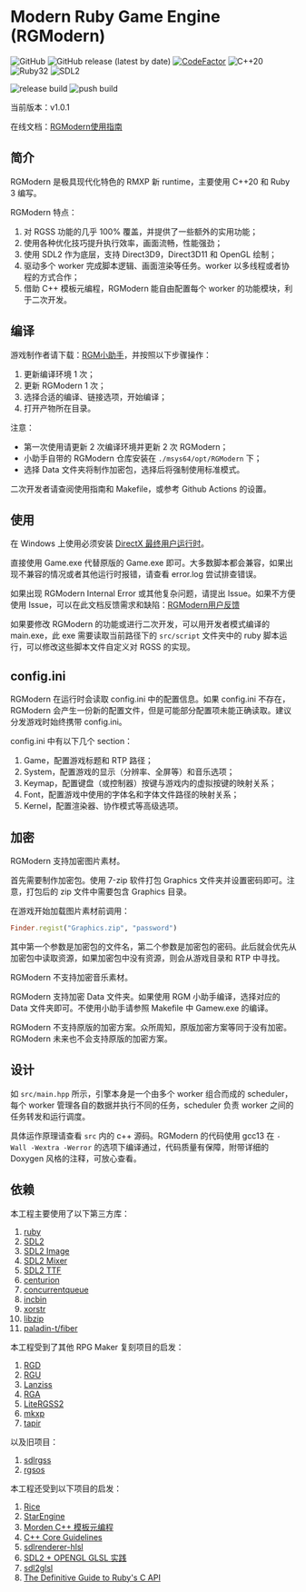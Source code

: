 # Modern Ruby Game Engine (RGModern)
![GitHub](https://img.shields.io/github/license/gxm11/RGModern)
![GitHub release (latest by date)](https://img.shields.io/github/v/release/gxm11/RGModern)
[![CodeFactor](https://www.codefactor.io/repository/github/gxm11/rgmodern/badge)](https://www.codefactor.io/repository/github/gxm11/rgmodern)
![C++20](https://img.shields.io/badge/C%2B%2B-20-blue)
![Ruby32](https://img.shields.io/badge/Ruby-3.2.2-red)
![SDL2](https://img.shields.io/badge/SDL-2.26.5-132b48)

![release build](https://github.com/gxm11/RGModern/actions/workflows/main.yml/badge.svg?event=release)
![push build](https://github.com/gxm11/RGModern/actions/workflows/main.yml/badge.svg?event=push)

当前版本：v1.0.1

在线文档：[RGModern使用指南](https://docs.qq.com/doc/DUklCTWNvdmVEdVhY)

## 简介
RGModern 是极具现代化特色的 RMXP 新 runtime，主要使用 C++20 和 Ruby 3 编写。

RGModern 特点：
1. 对 RGSS 功能的几乎 100% 覆盖，并提供了一些额外的实用功能；
2. 使用各种优化技巧提升执行效率，画面流畅，性能强劲；
3. 使用 SDL2 作为底层，支持 Direct3D9，Direct3D11 和 OpenGL 绘制；
4. 驱动多个 worker 完成脚本逻辑、画面渲染等任务。worker 以多线程或者协程的方式合作；
5. 借助 C++ 模板元编程，RGModern 能自由配置每个 worker 的功能模块，利于二次开发。

## 编译
游戏制作者请下载：[RGM小助手](https://7niu.gxmatmars.com/p1/RGModern/RGM-assistant.7z)，并按照以下步骤操作：
1. 更新编译环境 1 次；
2. 更新 RGModern 1 次；
3. 选择合适的编译、链接选项，开始编译；
4. 打开产物所在目录。

注意：
 - 第一次使用请更新 2 次编译环境并更新 2 次 RGModern；
 - 小助手自带的 RGModern 仓库安装在 `./msys64/opt/RGModern` 下；
 - 选择 Data 文件夹将制作加密包，选择后将强制使用标准模式。

二次开发者请查阅使用指南和 Makefile，或参考 Github Actions 的设置。

## 使用
在 Windows 上使用必须安装 [DirectX 最终用户运行时](https://www.microsoft.com/zh-CN/download/details.aspx?id=35)。

直接使用 Game.exe 代替原版的 Game.exe 即可。大多数脚本都会兼容，如果出现不兼容的情况或者其他运行时报错，请查看 error.log 尝试排查错误。

如果出现 RGModern Internal Error 或其他复杂问题，请提出 Issue。如果不方便使用 Issue，可以在此文档反馈需求和缺陷：[RGModern用户反馈](https://docs.qq.com/doc/DUmJoemN5TXN5a0dE)

如果要修改 RGModern 的功能或进行二次开发，可以用开发者模式编译的 main.exe，此 exe 需要读取当前路径下的 `src/script` 文件夹中的 ruby 脚本运行，可以修改这些脚本文件自定义对 RGSS 的实现。

## config.ini
RGModern 在运行时会读取 config.ini 中的配置信息。如果 config.ini 不存在，RGModern 会产生一份新的配置文件，但是可能部分配置项未能正确读取。建议分发游戏时始终携带 config.ini。

config.ini 中有以下几个 section：
1. Game，配置游戏标题和 RTP 路径；
2. System，配置游戏的显示（分辨率、全屏等）和音乐选项；
3. Keymap，配置键盘（或控制器）按键与游戏内的虚拟按键的映射关系；
4. Font，配置游戏中使用的字体名和字体文件路径的映射关系；
5. Kernel，配置渲染器、协作模式等高级选项。

## 加密
RGModern 支持加密图片素材。

首先需要制作加密包。使用 7-zip 软件打包 Graphics 文件夹并设置密码即可。注意，打包后的 zip 文件中需要包含 Graphics 目录。

在游戏开始加载图片素材前调用：
```ruby
Finder.regist("Graphics.zip", "password")
```
其中第一个参数是加密包的文件名，第二个参数是加密包的密码。此后就会优先从加密包中读取资源，如果加密包中没有资源，则会从游戏目录和 RTP 中寻找。

RGModern 不支持加密音乐素材。

RGModern 支持加密 Data 文件夹。如果使用 RGM 小助手编译，选择对应的 Data 文件夹即可。不使用小助手请参照 Makefile 中 Gamew.exe 的编译。

RGModern 不支持原版的加密方案。众所周知，原版加密方案等同于没有加密。RGModern 未来也不会支持原版的加密方案。

## 设计
如 `src/main.hpp` 所示，引擎本身是一个由多个 worker 组合而成的 scheduler，每个 worker 管理各自的数据并执行不同的任务，scheduler 负责 worker 之间的任务转发和运行调度。

具体运作原理请查看 `src` 内的 c++ 源码。RGModern 的代码使用 gcc13 在 `-Wall -Wextra -Werror` 的选项下编译通过，代码质量有保障，附带详细的 Doxygen 风格的注释，可放心查看。

## 依赖
本工程主要使用了以下第三方库：
1. [ruby](https://github.com/ruby/ruby)
2. [SDL2](https://github.com/libsdl-org/SDL)
3. [SDL2 Image](https://github.com/libsdl-org/SDL_image)
4. [SDL2 Mixer](https://github.com/libsdl-org/SDL_mixer)
5. [SDL2 TTF](https://github.com/libsdl-org/SDL_ttf)
6. [centurion](https://github.com/albin-johansson/centurion)
7. [concurrentqueue](https://github.com/cameron314/concurrentqueue)
8. [incbin](https://github.com/graphitemaster/incbin)
9. [xorstr](https://github.com/JustasMasiulis/xorstr)
10. [libzip](https://libzip.org)
11. [paladin-t/fiber](https://github.com/paladin-t/fiber)

本工程受到了其他 RPG Maker 复刻项目的启发：
1. [RGD](https://cirno.blog/archives/290)
2. [RGU](https://rpg.blue/thread-486473-1-1.html)
3. [Lanziss](https://rpg.blue/thread-480426-1-1.html)
4. [RGA](https://rpg.blue/thread-484466-1-1.html)
5. [LiteRGSS2](https://gitlab.com/pokemonsdk/litergss2)
6. [mkxp](https://github.com/Ancurio/mkxp)
7. [tapir](https://github.com/qnighy/tapir)

以及旧项目：
1. [sdlrgss](https://gitee.com/rmxp/sdlrgss)
2. [rgsos](https://gitlab.com/gxm/rgsos)

本工程还受到以下项目的启发：
1. [Rice](https://github.com/jasonroelofs/rice)
2. [StarEngine](https://zhuanlan.zhihu.com/p/83095672)
3. [Morden C++ 模板元编程](https://netcan.github.io/presentation/metaprogramming/#/)
4. [C++ Core Guidelines](https://isocpp.github.io/CppCoreGuidelines/CppCoreGuidelines)
5. [sdlrenderer-hlsl](https://github.com/felipetavares/sdlrenderer-hlsl)
6. [SDL2 + OPENGL GLSL 实践](https://blog.csdn.net/qq_40369162/article/details/122641658)
7. [sdl2glsl](https://github.com/AugustoRuiz/sdl2glsl/)
8. [The Definitive Guide to Ruby's C API](https://silverhammermba.github.io/emberb/)
